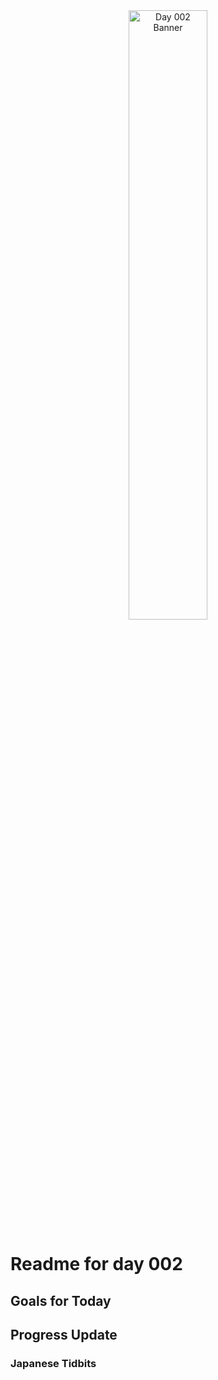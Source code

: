 <div align="center">
 <img src="../Images/image_002.jpg" alt="Day 002 Banner" width="50%">
</div>

# Readme for day 002

## Goals for Today

## Progress Update

### Japanese Tidbits

